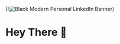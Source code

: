 (!![Black Modern Personal LinkedIn Banner](https://user-images.githubusercontent.com/97077763/168833172-cdae585c-587e-43f3-a3fb-6347c1ba24dd.jpg))


# Hey There 👋


